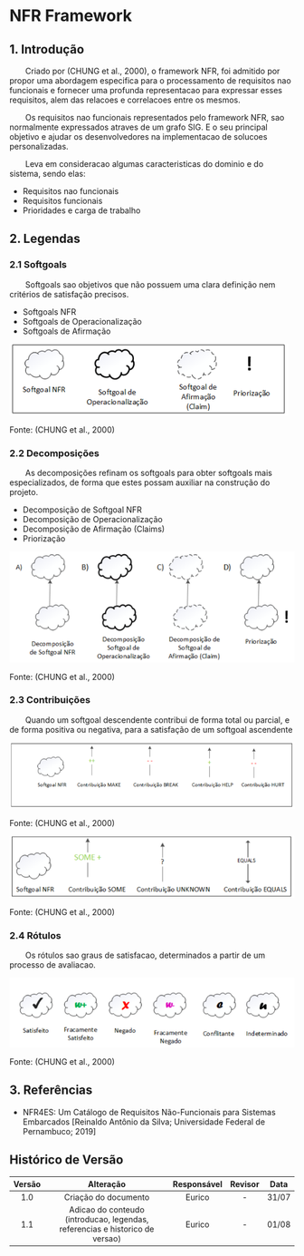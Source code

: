 # NFR Framework

## 1. Introdução
<p>&emsp;&emsp;Criado por (CHUNG et al., 2000), o framework NFR, foi admitido por propor uma abordagem especifica para o processamento de requisitos nao funcionais e fornecer uma profunda representacao para expressar esses requisitos, alem das relacoes e correlacoes entre os mesmos.</p>
<p>&emsp;&emsp;Os requisitos nao funcionais representados pelo framework NFR, sao normalmente expressados atraves de um grafo SIG. E o seu principal objetivo e ajudar os desenvolvedores na implementacao de solucoes personalizadas.</p>
<p>&emsp;&emsp;Leva em consideracao algumas caracteristicas do dominio e do sistema, sendo elas:</p>

 * Requisitos nao funcionais
 * Requisitos funcionais
 * Prioridades e carga de trabalho

## 2. Legendas
### 2.1 Softgoals
<p>&emsp;&emsp;Softgoals sao objetivos que não possuem uma clara definição nem critérios de satisfação precisos.</p>

 * Softgoals NFR
 * Softgoals de Operacionalização
 * Softgoals de Afirmação
  
![Fonte: (CHUNG et al., 2000)](/docs/assets/nfr/tipos-softgoal2.png)
<p>Fonte: (CHUNG et al., 2000)</p>

### 2.2 Decomposições
<p>&emsp;&emsp;As decomposições refinam os softgoals para obter softgoals mais especializados, de forma que estes possam auxiliar na construção do projeto.</p>

 * Decomposição de Softgoal NFR
 * Decomposição de Operacionalização
 * Decomposição de Afirmação (Claims)
 * Priorização

![Fonte: (CHUNG et al., 2000)](/docs/assets/nfr/tipos-decomposicao.png)
<p>Fonte: (CHUNG et al., 2000)</p>

### 2.3 Contribuições
<p>&emsp;&emsp;Quando um softgoal descendente contribui de forma total ou parcial, e de forma positiva ou negativa, para a satisfação de um softgoal ascendente</p>

![Fonte: (CHUNG et al., 2000)](/docs/assets/nfr/contribuicao.png)
<p>Fonte: (CHUNG et al., 2000)</p>

![Fonte: (CHUNG et al., 2000)](/docs/assets/nfr/contribuicao2.png)
<p>Fonte: (CHUNG et al., 2000)</p>

### 2.4 Rótulos
<p>&emsp;&emsp;Os rótulos sao graus de satisfacao, determinados a partir de um processo de avaliacao.</p>

![Fonte: (CHUNG et al., 2000)](/docs/assets/nfr/rotulos.png)
<p>Fonte: (CHUNG et al., 2000)</p>

## 3. Referências
- NFR4ES: Um Catálogo de Requisitos Não-Funcionais para Sistemas Embarcados [Reinaldo Antônio da Silva; Universidade Federal de Pernambuco; 2019]

## Histórico de Versão

| Versão |                Alteração               | Responsável |         Revisor        |  Data |
|:------:|:--------------------------------------:|:-----------:|:----------------------:|:-----:|
|   1.0  | Criação do documento           |    Eurico  | - | 31/07 |
|   1.1  | Adicao do conteudo (introducao, legendas, referencias e historico de versao)           |    Eurico  | - | 01/08 |